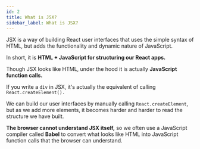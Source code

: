 ```yaml
---
id: 2
title: What is JSX?
sidebar_label: What is JSX?
---
```


JSX is a way of building React user interfaces that uses the simple syntax of HTML, but adds the functionality and dynamic nature of JavaScript.

In short, it is **HTML + JavaScript for structuring our React apps.**

Though JSX looks like HTML, under the hood it is actually **JavaScript function calls.**

If you write a `div` in JSX, it's actually the equivalent of calling `React.createElement().`

We can build our user interfaces by manually calling `React.createElement`, but as we add more elements, it becomes harder and harder to read the structure we have built.

**The browser cannot understand JSX itself,** so we often use a JavaScript compiler called **Babel** to convert what looks like HTML into JavaScript function calls that the browser can understand.

<!-- 
```jsx
...
const [count, setCounter] = useState(0);
const [otherStuffs, setOtherStuffs] = useState(...);
...
const setCount = () => {
   setCounter(count + 1);
   setOtherStuffs(...);
   ...
};
``` -->

